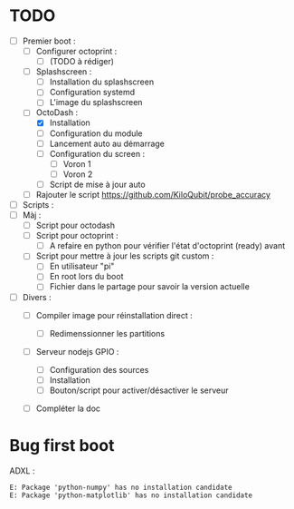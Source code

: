 TODO
====

* [ ] Premier boot :
    * [ ] Configurer octoprint :
        * [ ] (TODO à rédiger)
    * [ ] Splashscreen :
        * [ ] Installation du splashscreen
        * [ ] Configuration systemd
        * [ ] L'image du splashscreen
    * [ ] OctoDash :
        * [X] Installation
        * [ ] Configuration du module
        * [ ] Lancement auto au démarrage
        * [ ] Configuration du screen :
            * [ ] Voron 1
            * [ ] Voron 2
        * [ ] Script de mise à jour auto
    * [ ] Rajouter le script https://github.com/KiloQubit/probe_accuracy
* [ ] Scripts :
* [ ] Màj :
    * [ ] Script pour octodash
    * [ ] Script pour octoprint :
        * [ ] A refaire en python pour vérifier l'état d'octoprint (ready) avant
    * [ ] Script pour mettre à jour les scripts git custom :
        * [ ] En utilisateur "pi"
        * [ ] En root lors du boot
        * [ ] Fichier dans le partage pour savoir la version actuelle
* [ ] Divers :
    * [ ] Compiler image pour réinstallation direct :
        * [ ] Redimenssionner les partitions
    * [ ] Serveur nodejs GPIO :
        * [ ] Configuration des sources
        * [ ] Installation
        * [ ] Bouton/script pour activer/désactiver le serveur
    * [ ] Compléter la doc



Bug first boot
==============

ADXL :
```
E: Package 'python-numpy' has no installation candidate
E: Package 'python-matplotlib' has no installation candidate
```
